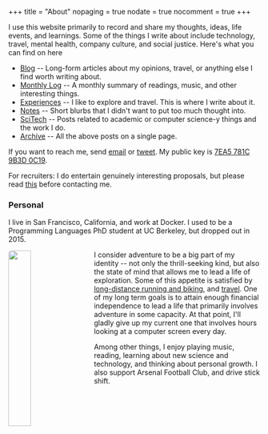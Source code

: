 +++
title = "About"
nopaging = true
nodate = true
nocomment = true
+++

I use this website primarily to record and share my thoughts, ideas, life events, and learnings. Some of the things I write about include technology, travel, mental health, company culture, and social justice. Here's what you can find on here

- [Blog](/blog) -- Long-form articles about my opinions, travel, or anything else I find worth writing about.
- [Monthly Log](/monthly-log) -- A monthly summary of readings, music, and other interesting things.
- [Experiences](/experiences) -- I like to explore and travel. This is where I write about it.
- [Notes](/notes) -- Short blurbs that I didn't want to put too much thought into.
- [SciTech](/scitech) -- Posts related to academic or computer science-y things and the work I do.
- [Archive](/archive) -- All the above posts on a single page.

If you want to reach me, send <a title="Email" href="mailto:nishanttotla@gmail.com">email<i class="icon-gmail"></i></a> or <a title="Twitter" href="http://twitter.com/home?status=@nishanttotla">tweet<i class="icon-twitter"></i></a>. My public key is [7EA5 781C 9B3D 0C19](https://keybase.io/nishanttotla).

For recruiters: I do entertain genuinely interesting proposals, but please read [this](/recruiting) before contacting me.

### Personal

I live in San Francisco, California, and work at Docker. I used to be a Programming Languages PhD student at UC Berkeley, but dropped out in 2015.

<img data-action="zoom" src="/images/cinderella_half.jpg" style="width:30%; float: left; margin-right: 20px; margin-bottom: 15px; border-radius: 6px;"></img>

I consider adventure to be a big part of my identity -- not only the thrill-seeking kind, but also the state of mind that allows me to lead a life of exploration. Some of this appetite is satisfied by [long-distance running and biking](https://www.strava.com/athletes/2749248), and [travel](/places). One of my long term goals is to attain enough financial independence to lead a life that primarily involves adventure in some capacity. At that point, I'll gladly give up my current one that involves hours looking at a computer screen every day.

Among other things, I enjoy playing music, reading, learning about new science and technology, and thinking about personal growth. I also support Arsenal Football Club, and drive stick shift.
